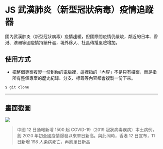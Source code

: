 # JS 武漢肺炎（新型冠狀病毒）疫情追蹤器

國內武漢肺炎（新型冠狀病毒）疫情趨緩，但國際間疫情仍嚴峻，鄰近的日本、香港、澳洲等國疫情持續升溫，境外移入、社區傳播風險增加。

## 使用方式
- 把整個專案複製一份到你的電腦裡，這裡指的「內容」不是只有檔案，而是指所有整個專案的歷史紀錄、分支、標籤等內容都會複製一份下來。
```sh
$ git clone
```

----

## 畫面截圖
![](https://i.imgur.com/wtc56L8.png)
> 中國 12 日通報新增 1500 起 COVID-19（2019 冠狀病毒疾病）本土病例，創 2020 年初全國疫情爆發以來單日新高。與此同時，香港 12 日宣布，11 日新增 198 人染病死亡，再創單日新高